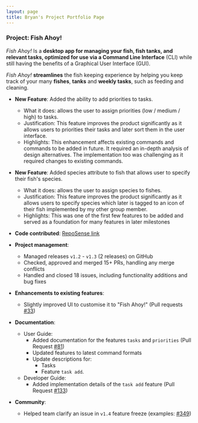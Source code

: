 ```yaml
---
layout: page
title: Bryan's Project Portfolio Page
---
```


### Project: Fish Ahoy!

*Fish Ahoy!* Is a **desktop app for managing your fish, fish tanks, and relevant tasks, optimized for use via a Command
Line Interface** (CLI) while still having the benefits of a Graphical User Interface (GUI). <br>

*Fish Ahoy!* **streamlines** the fish keeping experience by helping you keep track of your many **fishes**, **tanks** and
**weekly tasks**, such as feeding and cleaning.

* **New Feature**: Added the ability to add priorities to tasks.
  * What it does: allows the user to assign priorities (low / medium / high) to tasks.
  * Justification: This feature improves the product significantly as it allows users to priorities their tasks and later sort them in the user interface.
  * Highlights: This enhancement affects existing commands and commands to be added in future. It required an in-depth analysis of design alternatives. The implementation too was challenging as it required changes to existing commands.

* **New Feature**: Added species attribute to fish that allows user to specify their fish's species.
  * What it does: allows the user to assign species to fishes.
  * Justification: This feature improves the product significantly as it allows users to specify species which later is tagged to an icon of their fish implemented by my other group member.
  * Highlights: This was one of the first few features to be added and served as a foundation for many features in later milestones
  
* **Code contributed**: [RepoSense link](https://nus-cs2103-ay2223s2.github.io/tp-dashboard/?search=bryanongjx&breakdown=true&sort=groupTitle%20dsc&sortWithin=title&since=2023-02-17&timeframe=commit&mergegroup=&groupSelect=groupByRepos&checkedFileTypes=docs~functional-code~test-code~other)

* **Project management**:
  * Managed releases `v1.2` - `v1.3` (2 releases) on GitHub
  * Checked, approved and merged 15+ PRs, handling any merge conflicts
  * Handled and closed 18 issues, including functionality additions and bug fixes

* **Enhancements to existing features**:
  * Slightly improved UI to customise it to "Fish Ahoy!" (Pull requests [\#33](https://github.com/AY2223S2-CS2103T-T17-4/tp/pull/52))

* **Documentation**:
  * User Guide:
    * Added documentation for the features `tasks` and `priorities` (Pull Request [\#81](https://github.com/AY2223S2-CS2103T-T17-4/tp/pull/81))
    * Updated features to latest command formats
    * Update descriptions for:
      * Tasks
      * Feature `task add`.
  * Developer Guide:
    * Added implementation details of the `task add` feature (Pull Request [\#133](https://github.com/AY2223S2-CS2103T-T17-4/tp/pull/133))

* **Community**:
  * Helped team clarify an issue in `v1.4` feature freeze (examples: [\#349](https://github.com/nus-cs2103-AY2223S2/forum/issues/349))
